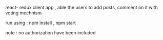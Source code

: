 react- redux client app , able the users to add posts, comment on it with voting mechnism

run using : npm install , npm start

note : no authorization have been included 
